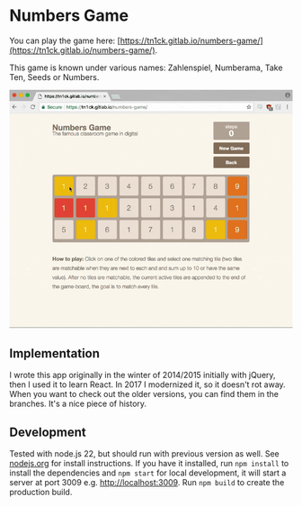 # Numbers Game

You can play the game here: [https://tn1ck.gitlab.io/numbers-game/](https://tn1ck.gitlab.io/numbers-game/).

This game is known under various names: Zahlenspiel, Numberama, Take Ten, Seeds or Numbers.

![Image of the game](./numbers-game.gif)

## Implementation

I wrote this app originally in the winter of 2014/2015 initially with jQuery, then I used it to learn React. In 2017 I modernized it, so it doesn't rot away. When you want to check out the older versions, you can find them in the branches. It's a nice piece of history.

## Development

Tested with node.js 22, but should run with previous version as well. See [nodejs.org](https://nodejs.org/en) for install instructions. If you have it installed, run `npm install` to install the dependencies and `npm start` for local development, it will start a server at port 3009 e.g. [http://localhost:3009](http://localhost:3009). Run `npm build` to create the production build.
